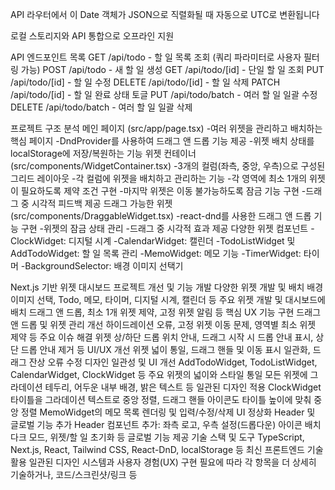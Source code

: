 

API 라우터에서 이 Date 객체가 JSON으로 직렬화될 때 자동으로 UTC로 변환됩니다

로컬 스토리지와 API 통합으로 오프라인 지원



API 엔드포인트 목록
GET /api/todo - 할 일 목록 조회 (쿼리 파라미터로 사용자 필터링 가능)
POST /api/todo - 새 할 일 생성
GET /api/todo/[id] - 단일 할 일 조회
PUT /api/todo/[id] - 할 일 수정
DELETE /api/todo/[id] - 할 일 삭제
PATCH /api/todo/[id] - 할 일 완료 상태 토글
PUT /api/todo/batch - 여러 할 일 일괄 수정
DELETE /api/todo/batch - 여러 할 일 일괄 삭제




프로젝트 구조 분석
메인 페이지 (src/app/page.tsx)
-여러 위젯을 관리하고 배치하는 핵심 페이지
-DndProvider를 사용하여 드래그 앤 드롭 기능 제공
-위젯 배치 상태를 localStorage에 저장/복원하는 기능
위젯 컨테이너 (src/components/WidgetContainer.tsx)
-3개의 컬럼(좌측, 중앙, 우측)으로 구성된 그리드 레이아웃
-각 컬럼에 위젯을 배치하고 관리하는 기능
-각 영역에 최소 1개의 위젯이 필요하도록 제약 조건 구현
-마지막 위젯은 이동 불가능하도록 잠금 기능 구현
-드래그 중 시각적 피드백 제공
드래그 가능한 위젯 (src/components/DraggableWidget.tsx)
-react-dnd를 사용한 드래그 앤 드롭 기능 구현
-위젯의 잠금 상태 관리
-드래그 중 시각적 효과 제공
다양한 위젯 컴포넌트
-ClockWidget: 디지털 시계
-CalendarWidget: 캘린더
-TodoListWidget 및 AddTodoWidget: 할 일 목록 관리
-MemoWidget: 메모 기능
-TimerWidget: 타이머
-BackgroundSelector: 배경 이미지 선택기


Next.js 기반 위젯 대시보드 프로젝트 개선 및 기능 개발
다양한 위젯 개발 및 배치
배경 이미지 선택, Todo, 메모, 타이머, 디지털 시계, 캘린더 등 주요 위젯 개발 및 대시보드에 배치
드래그 앤 드롭, 최소 1개 위젯 제약, 고정 위젯 알림 등 핵심 UX 기능 구현
드래그 앤 드롭 및 위젯 관리 개선
하이드레이션 오류, 고정 위젯 이동 문제, 영역별 최소 위젯 제약 등 주요 이슈 해결
위젯 상/하단 드롭 위치 안내, 드래그 시작 시 드롭 안내 표시, 상단 드롭 안내 제거 등 UI/UX 개선
위젯 넓이 통일, 드래그 핸들 및 이동 표시 일관화, 드래그 잔상 오류 수정
디자인 일관성 및 UI 개선
AddTodoWidget, TodoListWidget, CalendarWidget, ClockWidget 등 주요 위젯의 넓이와 스타일 통일
모든 위젯에 그라데이션 테두리, 어두운 내부 배경, 밝은 텍스트 등 일관된 디자인 적용
ClockWidget 타이틀을 그라데이션 텍스트로 중앙 정렬, 드래그 핸들 아이콘도 타이틀 높이에 맞춰 중앙 정렬
MemoWidget의 메모 목록 렌더링 및 입력/수정/삭제 UI 정상화
Header 및 글로벌 기능 추가
Header 컴포넌트 추가: 좌측 로고, 우측 설정(드롭다운) 아이콘 배치
다크 모드, 위젯/할 일 초기화 등 글로벌 기능 제공
기술 스택 및 도구
TypeScript, Next.js, React, Tailwind CSS, React-DnD, localStorage 등 최신 프론트엔드 기술 활용
일관된 디자인 시스템과 사용자 경험(UX) 구현
필요에 따라 각 항목을 더 상세히 기술하거나, 코드/스크린샷/링크 등